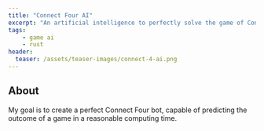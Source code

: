 ```yaml
---
title: "Connect Four AI"
excerpt: "An artificial intelligence to perfectly solve the game of Connect Four."
tags:
    - game ai
    - rust
header:
  teaser: /assets/teaser-images/connect-4-ai.png
---
```


## About
My goal is to create a perfect Connect Four bot, capable of predicting the outcome of a game in a reasonable computing time. 